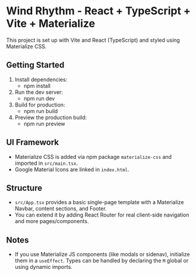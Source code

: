 # Wind Rhythm - React + TypeScript + Vite + Materialize

This project is set up with Vite and React (TypeScript) and styled using Materialize CSS.

## Getting Started

1. Install dependencies:
   - npm install
2. Run the dev server:
   - npm run dev
3. Build for production:
   - npm run build
4. Preview the production build:
   - npm run preview

## UI Framework

- Materialize CSS is added via npm package `materialize-css` and imported in `src/main.tsx`.
- Google Material Icons are linked in `index.html`.

## Structure

- `src/App.tsx` provides a basic single-page template with a Materialize Navbar, content sections, and Footer.
- You can extend it by adding React Router for real client-side navigation and more pages/components.

## Notes

- If you use Materialize JS components (like modals or sidenav), initialize them in a `useEffect`. Types can be handled by declaring the `M` global or using dynamic imports.
